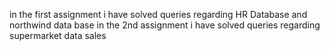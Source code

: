 in the first assignment i have solved queries regarding HR Database and northwind data base 
in the 2nd assignment i have solved queries regarding supermarket data sales 
